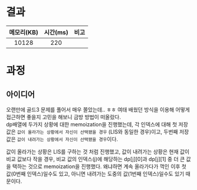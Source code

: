 # 결과

| 메모리(KB) | 시간(ms) | 비고 |
| :--------: | :------: | :--- |
| 10128 | 220 |      |

# 과정
## 아이디어
오랜만에 골드3 문제를 풀어서 매우 쫄았는데.. ㅎㅎ 여태 배웠던 방식을 이용해 어떻게 접근하면 좋을지 고민을 해보니 금방 방법이 떠올랐다.  
dp배열에 두가지 상황에 대한 memoization을 진행했는데, 각 인덱스에 대해 첫 저장값은 `값이 올라가는 상황에서 자신이 선택됐을 경우` (LIS와 동일한 경우)이고, 두번째 저장값은 `값이 내려가는 상황에서 자신이 선택됐을 경우`이다.

값이 올라가는 상황은 LIS를 구하는 것 처럼 진행했고, 값이 내려가는 상황은 현재 값이 비교 값보다 작을 경우, 비교 값의 인덱스(j)에 해당하는 dp[j][0]과 dp[j][1] 중 더 큰 값을 택하는 것으로 memoization을 진행했다. 왜냐하면 계속 올라가다가 꺽인 이후 첫 값(0번째 인덱스)일수도 있고, 아니면 내려가는 도중의 값(1번째 인덱스)일수도 있기 때문이다. 
